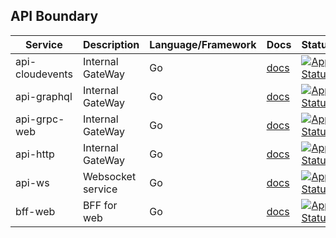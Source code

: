 ## API Boundary

| Service         | Description                    | Language/Framework | Docs                                                          | Status                                                                                                                                                                  |
|-----------------|--------------------------------|--------------------|---------------------------------------------------------------|-------------------------------------------------------------------------------------------------------------------------------------------------------------------------|
| api-cloudevents | Internal GateWay               | Go                 | [docs](./internal/boundaries/api/api-gateway/README.md)             | [![App Status](https://argo.shortlink.best/api/badge?name=shortlink-api-cloudevents&revision=true)](https://argo.shortlink.best/applications/shortlink-api-cloudevents) |
| api-graphql     | Internal GateWay               | Go                 | [docs](./internal/boundaries/api/api-gateway/README.md)             | [![App Status](https://argo.shortlink.best/api/badge?name=shortlink-api-graphql&revision=true)](https://argo.shortlink.best/applications/shortlink-api-graphql)         |
| api-grpc-web    | Internal GateWay               | Go                 | [docs](./internal/boundaries/api/api-gateway/README.md)             | [![App Status](https://argo.shortlink.best/api/badge?name=shortlink-api-grpc-web&revision=true)](https://argo.shortlink.best/applications/shortlink-api-grpc-web)       |
| api-http        | Internal GateWay               | Go                 | [docs](./internal/boundaries/api/api-gateway/README.md)             | [![App Status](https://argo.shortlink.best/api/badge?name=shortlink-api-http&revision=true)](https://argo.shortlink.best/applications/shortlink-api-http)               |
| api-ws          | Websocket service              | Go                 | [docs](./internal/boundaries/api/api-gateway/gateways/ws/README.md) | [![App Status](https://argo.shortlink.best/api/badge?name=shortlink-api-ws&revision=true)](https://argo.shortlink.best/applications/shortlink-api-ws)                   |
| bff-web         | BFF for web                    | Go                 | [docs](./internal/boundaries/api/bff-web/README.md)                 | [![App Status](https://argo.shortlink.best/api/badge?name=shortlink-bff-web&revision=true)](https://argo.shortlink.best/applications/shortlink-bff-web)                 |

